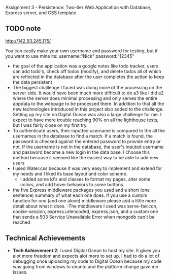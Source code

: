 Assignment 3 - Persistence: Two-tier Web Application with Database, Express server, and CSS template

## TODO note

http://142.93.245.175/

You can easily make your own username and password for testing, but if you want to use mine its: username:"Nick" password:"12345"

- the goal of the application was a google notes like todo tracker, users can
add todo's, check off todos (modify), and delete todos all of which are reflected in the database after the user completes the action to keep the data persistent
- The biggest challenge I faced was doing more of the processing on the server side. It would have been much more difficult to do a3 like i did a2 where the server does minimal processing and only serves the entire appdata to the webpage to be processed there. In addition to that all the new technologies introduced in this project also added to the challenge. Setting up my site on Digital Ocean was also a large challenge for me. I expect to have more trouble reaching 90% on all the lighthouse tests, but I was fairly close on my first try.
- To authenticate users, their inputted username is compared to the all the usernames in the database to find a match. If a match is found, the password is checked against the entered password to provide entry or not. If the username is not in the database, the user's inputed username and password become a new login in the data base. I choose this method because it seemed like the easiest way to be able to add new users
- I used Water.css because it was very easy to implement and extend for my needs and I liked its base layout and color scheme.
  - I added some id's and classes to format my pages, alter some colors, and add hover behaviors to some buttons.
- the five Express middleware packages you used and a short (one sentence) summary of what each one does. If you use a custom function for *one* (and one alone) middleware please 
add a little more detail about what it does.
-The middleware I used was serve-favicon, cookie-session, express.urlencoded, express.json, and a custom one that sends a 503 Service Unavailable Error when mongodb can't be reached

## Technical Achievements
- **Tech Achievement 2**: I used Digital Ocean to host my site. It gives you alot more freedom and expects alot more to set up. I had to do a lot of debugging once uploading my code to Digital Ocean because my code was going from windows to ubuntu and the platform change gave me issues.

